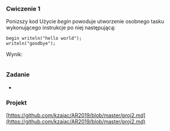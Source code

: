 <!-- class: center, middle, inverse -->

###  Cwiczenie 1


Ponizszy kod 
Użycie <i>begin</i> powoduje utworzenie osobnego tasku wykonującego instrukcje po niej następującą: 
```chapel
begin writeln("hello world");
writeln("goodbye");
```

Wynik:
```bash

```


### Zadanie
*
### Projekt
[https://github.com/kzajac/AR2019/blob/master/proj2.md](https://github.com/kzajac/AR2019/blob/master/proj2.md)
